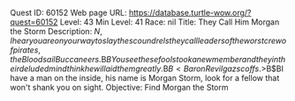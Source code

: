 Quest ID: 60152
Web page URL: https://database.turtle-wow.org/?quest=60152
Level: 43
Min Level: 41
Race: nil
Title: They Call Him Morgan the Storm
Description: $N, I hear you are on your way to slay the scoundrels they call leaders of the worst crew of pirates, the Bloodsail Buccaneers.$B$BYou see these fools took a new member and they in their deluded mind think he will aid them greatly.$B$B<Baron Revilgaz scoffs.>$B$BI have a man on the inside, his name is Morgan Storm, look for a fellow that won't shank you on sight.
Objective: Find Morgan the Storm
